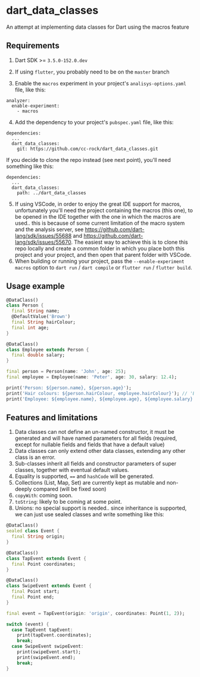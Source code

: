# dart_data_classes
An attempt at implementing data classes for Dart using the macros feature

## Requirements

1. Dart SDK >= `3.5.0-152.0.dev`

3. If using `flutter`, you probably need to be on the `master` branch

4. Enable the `macros` experiment in your project's `analisys-options.yaml` file, like this:
```
analyzer:
  enable-experiment:
    - macros
```
4. Add the dependency to your project's `pubspec.yaml` file, like this:
```
dependencies:
  ...
  dart_data_classes:
    git: https://github.com/cc-rock/dart_data_classes.git
```
If you decide to clone the repo instead (see next point), you'll need something like this:
```
dependencies:
  ...
  dart_data_classes:
    path: ../dart_data_classes
```
5. If using VSCode, in order to enjoy the great IDE support for macros, unfortunately you'll need the project containing the macros (this one), to be opened in the IDE together with the one in which the macros are used.. this is because of some current limitation of the macro system and the analysis server, see https://github.com/dart-lang/sdk/issues/55688 and https://github.com/dart-lang/sdk/issues/55670.
The easiest way to achieve this is to clone this repo locally and create a common folder in which you place both this project and your project, and then open that parent folder with VSCode.
5. When building or running your project, pass the `--enable-experiment macros` option to `dart run` / `dart compile` or `flutter run` / `flutter build`.

## Usage example
```dart
@DataClass()
class Person {
  final String name;
  @DefaultValue('Brown')
  final String hairColour;
  final int age;
}

@DataClass()
class Employee extends Person {
  final double salary;
}

final person = Person(name: 'John', age: 25);
final employee = Employee(name: 'Peter', age: 30, salary: 12.4);

print('Person: ${person.name}, ${person.age}');
print('Hair colours: ${person.hairColour, employee.hairColour}'); // 'Brown' for both
print('Employee: ${employee.name}, ${employee.age}, ${employee.salary}');
```

## Features and limitations
1. Data classes can not define an un-named constructor, it must be generated and will have named parameters for all fields (required, except for nullable fields and fields that have a default value)
2. Data classes can only extend other data classes, extending any other class is an error.
3. Sub-classes inherit all fields and constructor parameters of super classes, together with eventual default values.
4. Equality is supported, `==` and `hashCode` will be generated.
5. Collections (List, Map, Set) are currently kept as mutable and non-deeply compared (will be fixed soon)
6. `copyWith`: coming soon.
7. `toString`: likely to be coming at some point.
8. Unions: no special support is needed.. since inheritance is supported, we can just use sealed classes and write something like this:
```dart
@DataClass()
sealed class Event {
  final String origin;
}

@DataClass()
class TapEvent extends Event {
  final Point coordinates;
}

@DataClass()
class SwipeEvent extends Event {
  final Point start;
  final Point end;
}

final event = TapEvent(origin: 'origin', coordinates: Point(1, 2));

switch (event) {
  case TapEvent tapEvent:
    print(tapEvent.coordinates);
    break;
  case SwipeEvent swipeEvent:
    print(swipeEvent.start);
    print(swipeEvent.end);
    break;
}
```
